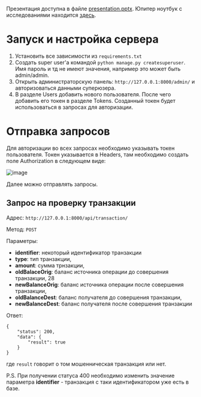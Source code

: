 Презентация доступна в файле [presentation.pptx](presentation.pptx). Юпитер ноутбук с исследованиями находится [здесь](main/model_training/notebook/Untitled.ipynb).

# Запуск и настройка сервера

1. Установить все зависимости из `requirements.txt`
2. Создать super user'а командой `python manage.py createsuperuser`. Имя пароль и тд не имеют значения, например это может быть admin/admin.
3. Открыть администраторскую панель: `http://127.0.0.1:8000/admin/` и авторизоваться данными суперюзера.
4. В разделе Users добавить нового пользователя. После чего добавить его токен в разделе Tokens. Созданный токен будет использоваться в запросах для авторизации.

# Отправка запросов

Для авторизации во всех запросах необходимо указывать токен пользователя. Токен указывается в Headers, там необходимо создать поле Authorization в следующем виде:

![image](https://user-images.githubusercontent.com/21951865/146891070-2ec6d49f-f365-48fb-bfd3-72dedeaf364c.png)

Далее можно отправлять запросы.

## Запрос на проверку транзакции

Адрес:
`http://127.0.0.1:8000/api/transaction/`

Метод:
`POST`

Параметры:

- **identifier**: некоторый идентификатор транзакции
- **type**: тип транзакции,
- **amount**: сумма трнзакции,
- **oldBalaceOrig**: баланс источника операции до совершения транзакции,
28
- **newBalanceOrig**: баланс источника операции после совершения
транзакции,
- **oldBalanceDest**: баланс получателя до совершения транзакции,
- **newBalanceDest**: баланс получателя после совершения транзакции

Ответ:
```
{
    "status": 200,
    "data": {
        "result": true
    }
}
```

где `result` говорит о том мошенническая транзакция или нет.

P.S. При получении статуса 400 необходимо изменить значение параметра **identifier** - транзакция с таки идентификатором уже есть в базе.
